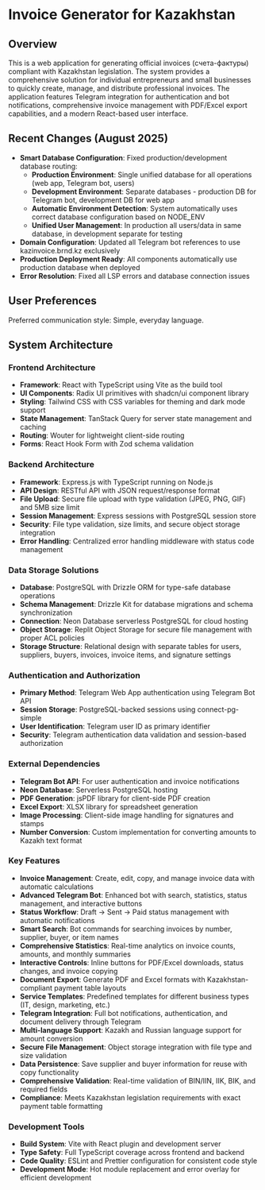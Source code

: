 # Invoice Generator for Kazakhstan

## Overview

This is a web application for generating official invoices (счета-фактуры) compliant with Kazakhstan legislation. The system provides a comprehensive solution for individual entrepreneurs and small businesses to quickly create, manage, and distribute professional invoices. The application features Telegram integration for authentication and bot notifications, comprehensive invoice management with PDF/Excel export capabilities, and a modern React-based user interface.

## Recent Changes (August 2025)

- **Smart Database Configuration**: Fixed production/development database routing:
  - **Production Environment**: Single unified database for all operations (web app, Telegram bot, users)
  - **Development Environment**: Separate databases - production DB for Telegram bot, development DB for web app
  - **Automatic Environment Detection**: System automatically uses correct database configuration based on NODE_ENV
  - **Unified User Management**: In production all users/data in same database, in development separate for testing
- **Domain Configuration**: Updated all Telegram bot references to use kazinvoice.brnd.kz exclusively
- **Production Deployment Ready**: All components automatically use production database when deployed
- **Error Resolution**: Fixed all LSP errors and database connection issues

## User Preferences

Preferred communication style: Simple, everyday language.

## System Architecture

### Frontend Architecture
- **Framework**: React with TypeScript using Vite as the build tool
- **UI Components**: Radix UI primitives with shadcn/ui component library
- **Styling**: Tailwind CSS with CSS variables for theming and dark mode support
- **State Management**: TanStack Query for server state management and caching
- **Routing**: Wouter for lightweight client-side routing
- **Forms**: React Hook Form with Zod schema validation

### Backend Architecture
- **Framework**: Express.js with TypeScript running on Node.js
- **API Design**: RESTful API with JSON request/response format
- **File Upload**: Secure file upload with type validation (JPEG, PNG, GIF) and 5MB size limit
- **Session Management**: Express sessions with PostgreSQL session store
- **Security**: File type validation, size limits, and secure object storage integration
- **Error Handling**: Centralized error handling middleware with status code management

### Data Storage Solutions
- **Database**: PostgreSQL with Drizzle ORM for type-safe database operations
- **Schema Management**: Drizzle Kit for database migrations and schema synchronization
- **Connection**: Neon Database serverless PostgreSQL for cloud hosting
- **Object Storage**: Replit Object Storage for secure file management with proper ACL policies
- **Storage Structure**: Relational design with separate tables for users, suppliers, buyers, invoices, invoice items, and signature settings

### Authentication and Authorization
- **Primary Method**: Telegram Web App authentication using Telegram Bot API
- **Session Storage**: PostgreSQL-backed sessions using connect-pg-simple
- **User Identification**: Telegram user ID as primary identifier
- **Security**: Telegram authentication data validation and session-based authorization

### External Dependencies
- **Telegram Bot API**: For user authentication and invoice notifications
- **Neon Database**: Serverless PostgreSQL hosting
- **PDF Generation**: jsPDF library for client-side PDF creation
- **Excel Export**: XLSX library for spreadsheet generation
- **Image Processing**: Client-side image handling for signatures and stamps
- **Number Conversion**: Custom implementation for converting amounts to Kazakh text format

### Key Features
- **Invoice Management**: Create, edit, copy, and manage invoice data with automatic calculations
- **Advanced Telegram Bot**: Enhanced bot with search, statistics, status management, and interactive buttons
- **Status Workflow**: Draft → Sent → Paid status management with automatic notifications
- **Smart Search**: Bot commands for searching invoices by number, supplier, buyer, or item names
- **Comprehensive Statistics**: Real-time analytics on invoice counts, amounts, and monthly summaries
- **Interactive Controls**: Inline buttons for PDF/Excel downloads, status changes, and invoice copying
- **Document Export**: Generate PDF and Excel formats with Kazakhstan-compliant payment table layouts
- **Service Templates**: Predefined templates for different business types (IT, design, marketing, etc.)
- **Telegram Integration**: Full bot notifications, authentication, and document delivery through Telegram
- **Multi-language Support**: Kazakh and Russian language support for amount conversion
- **Secure File Management**: Object storage integration with file type and size validation
- **Data Persistence**: Save supplier and buyer information for reuse with copy functionality
- **Comprehensive Validation**: Real-time validation of BIN/IIN, IIK, BIK, and required fields
- **Compliance**: Meets Kazakhstan legislation requirements with exact payment table formatting

### Development Tools
- **Build System**: Vite with React plugin and development server
- **Type Safety**: Full TypeScript coverage across frontend and backend
- **Code Quality**: ESLint and Prettier configuration for consistent code style
- **Development Mode**: Hot module replacement and error overlay for efficient development